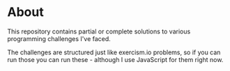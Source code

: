 # About

This repository contains partial or complete solutions to various programming challenges I've faced.

The challenges are structured just like exercism.io problems, so if you can run those you can run these - although I use JavaScript for them right now.
